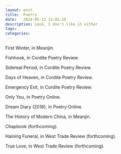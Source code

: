 ```yaml
---
layout: post
title:  Poetry
date:   2024-05-13 12:05:16
description: Look, I don't like it either
tags: 
categories: 
---
```



First Winter, in Meanjin.

Fishhook, in Cordite Poetry Review.

Sidereal Period, in Cordite Poetry Review.

Days of Heaven, in Cordite Poetry Review.

Emergency Exit, in Cordite Poetry Review.

Only You, in Poetry Online.

Dream Diary (2016), in Poetry Online.

The History of Modern China, in Meanjin.

Chapbook (forthcoming).

Haining Funeral, in West Trade Review (forthcoming).

True Love, in West Trade Review (forthcoming).